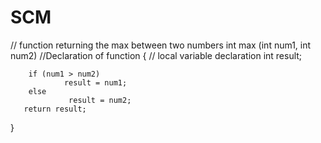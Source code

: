 # SCM

// function returning the max between two numbers
int max (int num1, int num2)    //Declaration of function 
{   // local variable declaration
        int result;
 
        if (num1 > num2)
                result = num1;
        else
                 result = num2;
       return result; 
}

